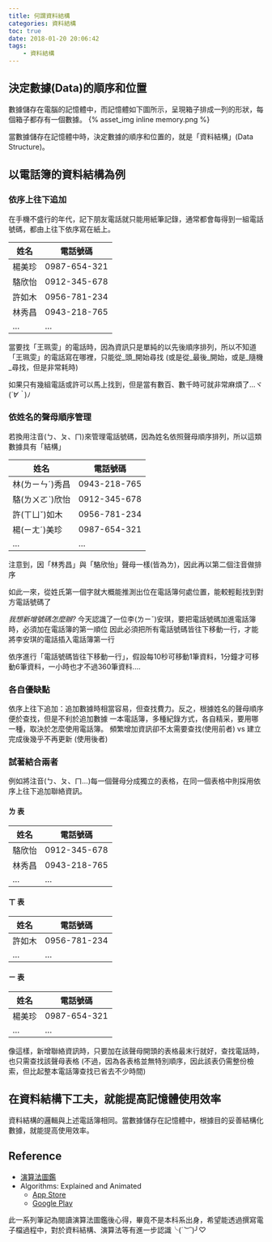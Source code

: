 ```yaml
---
title: 何謂資料結構
categories: 資料結構
toc: true
date: 2018-01-20 20:06:42
tags:
    - 資料結構
---
```

## 決定數據(Data)的順序和位置
數據儲存在電腦的記憶體中，而記憶體如下圖所示，呈現箱子排成一列的形狀，每個箱子都存有一個數據。 {% asset_img inline memory.png %}

當數據儲存在記憶體中時，決定數據的順序和位置的，就是「資料結構」(Data Structure)。

<!--more-->

## 以電話簿的資料結構為例
### 依序上往下追加
在手機不盛行的年代，記下朋友電話就只能用紙筆記錄，通常都會每得到一組電話號碼，都由上往下依序寫在紙上。

姓名 | 電話號碼
---------|----------
楊美珍 | 0987-654-321
駱欣怡 | 0912-345-678
許如木 | 0956-781-234
林秀昌 | 0943-218-765
… | …

當要找「王珮雯」的電話時，因為資訊只是單純的以先後順序排列，所以不知道「王珮雯」的電話寫在哪裡，只能從_頭_開始尋找
(或是從_最後_開始，或是_隨機_尋找，但是非常耗時)

如果只有幾組電話或許可以馬上找到，但是當有數百、數千時可就非常麻煩了...ヾ(*´∀｀*)ﾉ

### 依姓名的聲母順序管理
若換用注音(ㄅ、ㄆ、ㄇ)來管理電話號碼，因為姓名依照聲母順序排列，所以這類數據具有「結構」

姓名 | 電話號碼
---------|----------
林(ㄌㄧㄣˊ)秀昌 | 0943-218-765
駱(ㄌㄨㄛˋ)欣怡 | 0912-345-678
許(ㄒㄩˇ)如木 | 0956-781-234
楊(ㄧㄤˊ)美珍 | 0987-654-321
… | …

注意到，因「林秀昌」與「駱欣怡」聲母一樣(皆為ㄌ)，因此再以第二個注音做排序

如此一來，從姓氏第一個字就大概能推測出位在電話簿何處位置，能較輕鬆找到對方電話號碼了

_我想新增號碼怎麼辦?_
今天認識了一位李(ㄌㄧˇ)安琪，要把電話號碼加進電話簿時，必須加在電話簿的第一順位
因此必須把所有電話號碼皆往下移動一行，才能將李安琪的電話插入電話簿第一行

依序進行「電話號碼皆往下移動一行」，假設每10秒可移動1筆資料，1分鐘才可移動6筆資料，一小時也才不過360筆資料....

### 各自優缺點
依序上往下追加：追加數據時相當容易，但查找費力。反之，根據姓名的聲母順序便於查找，但是不利於追加數據
一本電話簿，多種紀錄方式，各自精采，要用哪一種，取決於怎麼使用電話簿。
頻繁增加資訊卻不太需要查找(使用前者) vs 建立完成後幾乎不再更新 (使用後者)

### 試著結合兩者
例如將注音(ㄅ、ㄆ、ㄇ…)每一個聲母分成獨立的表格，在同一個表格中則採用依序上往下追加聯絡資訊。

#### ㄌ 表
姓名 | 電話號碼
---------|----------
駱欣怡 | 0912-345-678
林秀昌 | 0943-218-765
… | …

#### ㄒ 表
姓名 | 電話號碼
---------|----------
許如木 | 0956-781-234
… | …

#### ㄧ 表
姓名 | 電話號碼
---------|----------
楊美珍 | 0987-654-321
… | …

像這樣，新增聯絡資訊時，只要加在該聲母開頭的表格最末行就好，查找電話時，也只需查找該聲母表格
(不過，因為各表格並無特別順序，因此該表仍需整份檢索，但比起整本電話簿查找已省去不少時間)

## 在資料結構下工夫，就能提高記憶體使用效率
資料結構的邏輯與上述電話簿相同。當數據儲存在記憶體中，根據目的妥善結構化數據，就能提高使用效率。

## Reference
* [演算法圖鑑](http://www.books.com.tw/products/0010771263)
* Algorithms: Explained and Animated
    * [App Store](https://itunes.apple.com/us/app/algorithms-explained-and-animated/id1047532631)
    * [Google Play](https://play.google.com/store/apps/details?id=wiki.algorithm.algorithms)

此一系列筆記為閱讀演算法圖鑑後心得，畢竟不是本科系出身，希望能透過撰寫電子檔過程中，對於資料結構、演算法等有進一步認識╰(*´︶`*)╯♡
